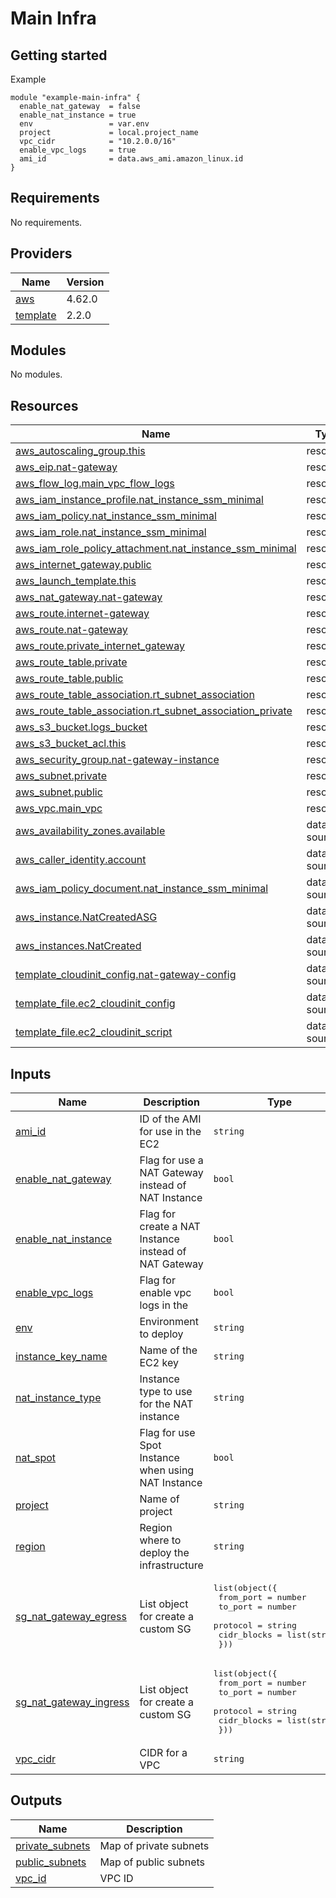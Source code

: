 # Main Infra

## Getting started

Example

````
module "example-main-infra" {
  enable_nat_gateway  = false
  enable_nat_instance = true
  env                 = var.env
  project             = local.project_name
  vpc_cidr            = "10.2.0.0/16"
  enable_vpc_logs     = true
  ami_id              = data.aws_ami.amazon_linux.id
}
````

<!-- BEGINNING OF PRE-COMMIT-TERRAFORM DOCS HOOK -->
## Requirements

No requirements.

## Providers

| Name | Version |
|------|---------|
| <a name="provider_aws"></a> [aws](#provider\_aws) | 4.62.0 |
| <a name="provider_template"></a> [template](#provider\_template) | 2.2.0 |

## Modules

No modules.

## Resources

| Name | Type |
|------|------|
| [aws_autoscaling_group.this](https://registry.terraform.io/providers/hashicorp/aws/latest/docs/resources/autoscaling_group) | resource |
| [aws_eip.nat-gateway](https://registry.terraform.io/providers/hashicorp/aws/latest/docs/resources/eip) | resource |
| [aws_flow_log.main_vpc_flow_logs](https://registry.terraform.io/providers/hashicorp/aws/latest/docs/resources/flow_log) | resource |
| [aws_iam_instance_profile.nat_instance_ssm_minimal](https://registry.terraform.io/providers/hashicorp/aws/latest/docs/resources/iam_instance_profile) | resource |
| [aws_iam_policy.nat_instance_ssm_minimal](https://registry.terraform.io/providers/hashicorp/aws/latest/docs/resources/iam_policy) | resource |
| [aws_iam_role.nat_instance_ssm_minimal](https://registry.terraform.io/providers/hashicorp/aws/latest/docs/resources/iam_role) | resource |
| [aws_iam_role_policy_attachment.nat_instance_ssm_minimal](https://registry.terraform.io/providers/hashicorp/aws/latest/docs/resources/iam_role_policy_attachment) | resource |
| [aws_internet_gateway.public](https://registry.terraform.io/providers/hashicorp/aws/latest/docs/resources/internet_gateway) | resource |
| [aws_launch_template.this](https://registry.terraform.io/providers/hashicorp/aws/latest/docs/resources/launch_template) | resource |
| [aws_nat_gateway.nat-gateway](https://registry.terraform.io/providers/hashicorp/aws/latest/docs/resources/nat_gateway) | resource |
| [aws_route.internet-gateway](https://registry.terraform.io/providers/hashicorp/aws/latest/docs/resources/route) | resource |
| [aws_route.nat-gateway](https://registry.terraform.io/providers/hashicorp/aws/latest/docs/resources/route) | resource |
| [aws_route.private_internet_gateway](https://registry.terraform.io/providers/hashicorp/aws/latest/docs/resources/route) | resource |
| [aws_route_table.private](https://registry.terraform.io/providers/hashicorp/aws/latest/docs/resources/route_table) | resource |
| [aws_route_table.public](https://registry.terraform.io/providers/hashicorp/aws/latest/docs/resources/route_table) | resource |
| [aws_route_table_association.rt_subnet_association](https://registry.terraform.io/providers/hashicorp/aws/latest/docs/resources/route_table_association) | resource |
| [aws_route_table_association.rt_subnet_association_private](https://registry.terraform.io/providers/hashicorp/aws/latest/docs/resources/route_table_association) | resource |
| [aws_s3_bucket.logs_bucket](https://registry.terraform.io/providers/hashicorp/aws/latest/docs/resources/s3_bucket) | resource |
| [aws_s3_bucket_acl.this](https://registry.terraform.io/providers/hashicorp/aws/latest/docs/resources/s3_bucket_acl) | resource |
| [aws_security_group.nat-gateway-instance](https://registry.terraform.io/providers/hashicorp/aws/latest/docs/resources/security_group) | resource |
| [aws_subnet.private](https://registry.terraform.io/providers/hashicorp/aws/latest/docs/resources/subnet) | resource |
| [aws_subnet.public](https://registry.terraform.io/providers/hashicorp/aws/latest/docs/resources/subnet) | resource |
| [aws_vpc.main_vpc](https://registry.terraform.io/providers/hashicorp/aws/latest/docs/resources/vpc) | resource |
| [aws_availability_zones.available](https://registry.terraform.io/providers/hashicorp/aws/latest/docs/data-sources/availability_zones) | data source |
| [aws_caller_identity.account](https://registry.terraform.io/providers/hashicorp/aws/latest/docs/data-sources/caller_identity) | data source |
| [aws_iam_policy_document.nat_instance_ssm_minimal](https://registry.terraform.io/providers/hashicorp/aws/latest/docs/data-sources/iam_policy_document) | data source |
| [aws_instance.NatCreatedASG](https://registry.terraform.io/providers/hashicorp/aws/latest/docs/data-sources/instance) | data source |
| [aws_instances.NatCreated](https://registry.terraform.io/providers/hashicorp/aws/latest/docs/data-sources/instances) | data source |
| [template_cloudinit_config.nat-gateway-config](https://registry.terraform.io/providers/hashicorp/template/latest/docs/data-sources/cloudinit_config) | data source |
| [template_file.ec2_cloudinit_config](https://registry.terraform.io/providers/hashicorp/template/latest/docs/data-sources/file) | data source |
| [template_file.ec2_cloudinit_script](https://registry.terraform.io/providers/hashicorp/template/latest/docs/data-sources/file) | data source |

## Inputs

| Name | Description | Type | Default | Required |
|------|-------------|------|---------|:--------:|
| <a name="input_ami_id"></a> [ami\_id](#input\_ami\_id) | ID of the AMI for use in the EC2 | `string` | n/a | yes |
| <a name="input_enable_nat_gateway"></a> [enable\_nat\_gateway](#input\_enable\_nat\_gateway) | Flag for use a NAT Gateway instead of NAT Instance | `bool` | n/a | yes |
| <a name="input_enable_nat_instance"></a> [enable\_nat\_instance](#input\_enable\_nat\_instance) | Flag for create a NAT Instance instead of NAT Gateway | `bool` | n/a | yes |
| <a name="input_enable_vpc_logs"></a> [enable\_vpc\_logs](#input\_enable\_vpc\_logs) | Flag for enable vpc logs in the | `bool` | n/a | yes |
| <a name="input_env"></a> [env](#input\_env) | Environment to deploy | `string` | n/a | yes |
| <a name="input_instance_key_name"></a> [instance\_key\_name](#input\_instance\_key\_name) | Name of the EC2 key | `string` | `"ec2_instances"` | no |
| <a name="input_nat_instance_type"></a> [nat\_instance\_type](#input\_nat\_instance\_type) | Instance type to use for the NAT instance | `string` | `"t3a.micro"` | no |
| <a name="input_nat_spot"></a> [nat\_spot](#input\_nat\_spot) | Flag for use Spot Instance when using NAT Instance | `bool` | `false` | no |
| <a name="input_project"></a> [project](#input\_project) | Name of project | `string` | n/a | yes |
| <a name="input_region"></a> [region](#input\_region) | Region where to deploy the infrastructure | `string` | `"us-east-1"` | no |
| <a name="input_sg_nat_gateway_egress"></a> [sg\_nat\_gateway\_egress](#input\_sg\_nat\_gateway\_egress) | List object for create a custom SG | <pre>list(object({<br>    from_port   = number<br>    to_port     = number<br>    protocol    = string<br>    cidr_blocks = list(string)<br>  }))</pre> | `[]` | no |
| <a name="input_sg_nat_gateway_ingress"></a> [sg\_nat\_gateway\_ingress](#input\_sg\_nat\_gateway\_ingress) | List object for create a custom SG | <pre>list(object({<br>    from_port   = number<br>    to_port     = number<br>    protocol    = string<br>    cidr_blocks = list(string)<br>  }))</pre> | `[]` | no |
| <a name="input_vpc_cidr"></a> [vpc\_cidr](#input\_vpc\_cidr) | CIDR for a VPC | `string` | n/a | yes |

## Outputs

| Name | Description            |
|------|------------------------|
| <a name="output_private_subnets"></a> [private\_subnets](#output\_private\_subnets) | Map of private subnets |
| <a name="output_public_subnets"></a> [public\_subnets](#output\_public\_subnets) | Map of public subnets  |
| <a name="output_vpc_id"></a> [vpc\_id](#output\_vpc\_id) | VPC ID                 |
<!-- END OF PRE-COMMIT-TERRAFORM DOCS HOOK -->

